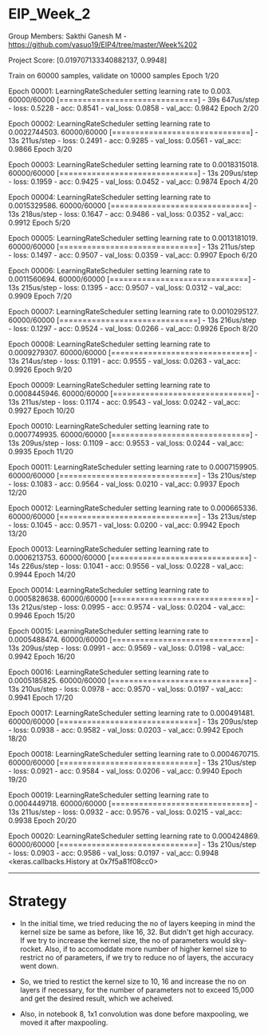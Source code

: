# EIP_Week_2

Group Members:
Sakthi Ganesh M - https://github.com/yasuo19/EIP4/tree/master/Week%202


Project Score: [0.019707133340882137, 0.9948]


Train on 60000 samples, validate on 10000 samples
Epoch 1/20

Epoch 00001: LearningRateScheduler setting learning rate to 0.003.
60000/60000 [==============================] - 39s 647us/step - loss: 0.5228 - acc: 0.8541 - val_loss: 0.0858 - val_acc: 0.9842
Epoch 2/20

Epoch 00002: LearningRateScheduler setting learning rate to 0.0022744503.
60000/60000 [==============================] - 13s 211us/step - loss: 0.2491 - acc: 0.9285 - val_loss: 0.0561 - val_acc: 0.9866
Epoch 3/20

Epoch 00003: LearningRateScheduler setting learning rate to 0.0018315018.
60000/60000 [==============================] - 13s 209us/step - loss: 0.1959 - acc: 0.9425 - val_loss: 0.0452 - val_acc: 0.9874
Epoch 4/20

Epoch 00004: LearningRateScheduler setting learning rate to 0.0015329586.
60000/60000 [==============================] - 13s 218us/step - loss: 0.1647 - acc: 0.9486 - val_loss: 0.0352 - val_acc: 0.9912
Epoch 5/20

Epoch 00005: LearningRateScheduler setting learning rate to 0.0013181019.
60000/60000 [==============================] - 13s 211us/step - loss: 0.1497 - acc: 0.9507 - val_loss: 0.0359 - val_acc: 0.9907
Epoch 6/20

Epoch 00006: LearningRateScheduler setting learning rate to 0.0011560694.
60000/60000 [==============================] - 13s 215us/step - loss: 0.1395 - acc: 0.9507 - val_loss: 0.0312 - val_acc: 0.9909
Epoch 7/20

Epoch 00007: LearningRateScheduler setting learning rate to 0.0010295127.
60000/60000 [==============================] - 13s 216us/step - loss: 0.1297 - acc: 0.9524 - val_loss: 0.0266 - val_acc: 0.9926
Epoch 8/20

Epoch 00008: LearningRateScheduler setting learning rate to 0.0009279307.
60000/60000 [==============================] - 13s 214us/step - loss: 0.1191 - acc: 0.9555 - val_loss: 0.0263 - val_acc: 0.9926
Epoch 9/20

Epoch 00009: LearningRateScheduler setting learning rate to 0.0008445946.
60000/60000 [==============================] - 13s 211us/step - loss: 0.1174 - acc: 0.9543 - val_loss: 0.0242 - val_acc: 0.9927
Epoch 10/20

Epoch 00010: LearningRateScheduler setting learning rate to 0.0007749935.
60000/60000 [==============================] - 13s 209us/step - loss: 0.1109 - acc: 0.9553 - val_loss: 0.0244 - val_acc: 0.9935
Epoch 11/20

Epoch 00011: LearningRateScheduler setting learning rate to 0.0007159905.
60000/60000 [==============================] - 13s 210us/step - loss: 0.1083 - acc: 0.9564 - val_loss: 0.0210 - val_acc: 0.9937
Epoch 12/20

Epoch 00012: LearningRateScheduler setting learning rate to 0.000665336.
60000/60000 [==============================] - 13s 213us/step - loss: 0.1045 - acc: 0.9571 - val_loss: 0.0200 - val_acc: 0.9942
Epoch 13/20

Epoch 00013: LearningRateScheduler setting learning rate to 0.0006213753.
60000/60000 [==============================] - 14s 226us/step - loss: 0.1041 - acc: 0.9556 - val_loss: 0.0228 - val_acc: 0.9944
Epoch 14/20

Epoch 00014: LearningRateScheduler setting learning rate to 0.0005828638.
60000/60000 [==============================] - 13s 212us/step - loss: 0.0995 - acc: 0.9574 - val_loss: 0.0204 - val_acc: 0.9946
Epoch 15/20

Epoch 00015: LearningRateScheduler setting learning rate to 0.0005488474.
60000/60000 [==============================] - 13s 209us/step - loss: 0.0991 - acc: 0.9569 - val_loss: 0.0198 - val_acc: 0.9942
Epoch 16/20

Epoch 00016: LearningRateScheduler setting learning rate to 0.0005185825.
60000/60000 [==============================] - 13s 210us/step - loss: 0.0978 - acc: 0.9570 - val_loss: 0.0197 - val_acc: 0.9941
Epoch 17/20

Epoch 00017: LearningRateScheduler setting learning rate to 0.000491481.
60000/60000 [==============================] - 13s 209us/step - loss: 0.0938 - acc: 0.9582 - val_loss: 0.0203 - val_acc: 0.9942
Epoch 18/20

Epoch 00018: LearningRateScheduler setting learning rate to 0.0004670715.
60000/60000 [==============================] - 13s 210us/step - loss: 0.0921 - acc: 0.9584 - val_loss: 0.0206 - val_acc: 0.9940
Epoch 19/20

Epoch 00019: LearningRateScheduler setting learning rate to 0.0004449718.
60000/60000 [==============================] - 13s 211us/step - loss: 0.0932 - acc: 0.9576 - val_loss: 0.0215 - val_acc: 0.9938
Epoch 20/20

Epoch 00020: LearningRateScheduler setting learning rate to 0.000424869.
60000/60000 [==============================] - 13s 210us/step - loss: 0.0903 - acc: 0.9586 - val_loss: 0.0197 - val_acc: 0.9948
<keras.callbacks.History at 0x7f5a81f08cc0>







----------------------------------------------------------------------------------------------------------------

# Strategy

- In the initial time, we tried reducing the no of layers keeping in mind the kernel size be same as before, like 16, 32. But didn't get high accuracy. If we try to increase the kernel size, the no of parameters would sky-rocket.
Also, if to accomoddate more number of higher kernel size to restrict no of parameters, if we try to reduce no of layers, the accuracy went down.

- So, we tried to restict the kernel size to 10, 16 and increase the no on layers if necessary, for the number of parameters not to exceed 15,000 and get the desired result, which we acheived.

- Also, in notebook 8, 1x1 convolution was done before maxpooling, we moved it after maxpooling. 


